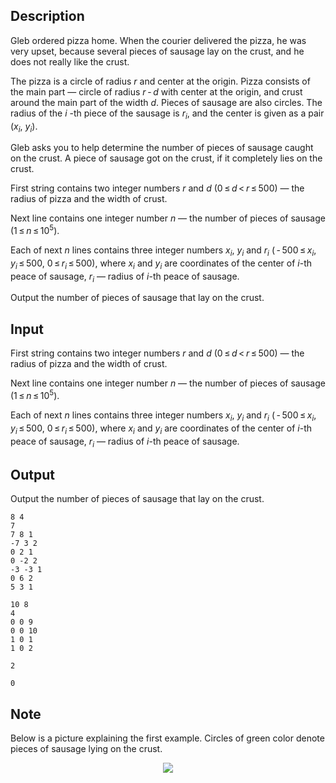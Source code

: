 ## Description

<div><p>Gleb ordered pizza home. When the courier delivered the pizza, he was very upset, because several pieces of sausage lay on the crust, and he does not really like the crust.</p><p>The pizza is a circle of radius <span class="tex-span"><i>r</i></span> and center at the origin. Pizza consists of the main part — circle of radius <span class="tex-span"><i>r</i> - <i>d</i></span> with center at the origin, and crust around the main part of the width <span class="tex-span"><i>d</i></span>. Pieces of sausage are also circles. The radius of the <span class="tex-span"><i>i</i></span>&nbsp;-th piece of the sausage is <span class="tex-span"><i>r</i><sub class="lower-index"><i>i</i></sub></span>, and the center is given as a pair (<span class="tex-span"><i>x</i><sub class="lower-index"><i>i</i></sub></span>, <span class="tex-span"><i>y</i><sub class="lower-index"><i>i</i></sub></span>).</p><p>Gleb asks you to help determine the number of pieces of sausage caught on the crust. A piece of sausage got on the crust, if it completely lies on the crust.</p></div><div class="input-specification"><p>First string contains two integer numbers <span class="tex-span"><i>r</i></span> and <span class="tex-span"><i>d</i></span> (<span class="tex-span">0 ≤ <i>d</i> &lt; <i>r</i> ≤ 500</span>)&nbsp;— the radius of pizza and the width of crust.</p><p>Next line contains one integer number <span class="tex-span"><i>n</i></span>&nbsp;— the number of pieces of sausage (<span class="tex-span">1 ≤ <i>n</i> ≤ 10<sup class="upper-index">5</sup></span>).</p><p>Each of next <span class="tex-span"><i>n</i></span> lines contains three integer numbers <span class="tex-span"><i>x</i><sub class="lower-index"><i>i</i></sub></span>, <span class="tex-span"><i>y</i><sub class="lower-index"><i>i</i></sub></span> and <span class="tex-span"><i>r</i><sub class="lower-index"><i>i</i></sub></span> (<span class="tex-span"> - 500 ≤ <i>x</i><sub class="lower-index"><i>i</i></sub>, <i>y</i><sub class="lower-index"><i>i</i></sub> ≤ 500</span>, <span class="tex-span">0 ≤ <i>r</i><sub class="lower-index"><i>i</i></sub> ≤ 500</span>), where <span class="tex-span"><i>x</i><sub class="lower-index"><i>i</i></sub></span> and <span class="tex-span"><i>y</i><sub class="lower-index"><i>i</i></sub></span> are coordinates of the center of <span class="tex-span"><i>i</i></span>-th peace of sausage, <span class="tex-span"><i>r</i><sub class="lower-index"><i>i</i></sub></span>&nbsp;— radius of <span class="tex-span"><i>i</i></span>-th peace of sausage.</p></div><div class="output-specification"><p>Output the number of pieces of sausage that lay on the crust.</p></div>

## Input

<p>First string contains two integer numbers <span class="tex-span"><i>r</i></span> and <span class="tex-span"><i>d</i></span> (<span class="tex-span">0 ≤ <i>d</i> &lt; <i>r</i> ≤ 500</span>)&nbsp;— the radius of pizza and the width of crust.</p><p>Next line contains one integer number <span class="tex-span"><i>n</i></span>&nbsp;— the number of pieces of sausage (<span class="tex-span">1 ≤ <i>n</i> ≤ 10<sup class="upper-index">5</sup></span>).</p><p>Each of next <span class="tex-span"><i>n</i></span> lines contains three integer numbers <span class="tex-span"><i>x</i><sub class="lower-index"><i>i</i></sub></span>, <span class="tex-span"><i>y</i><sub class="lower-index"><i>i</i></sub></span> and <span class="tex-span"><i>r</i><sub class="lower-index"><i>i</i></sub></span> (<span class="tex-span"> - 500 ≤ <i>x</i><sub class="lower-index"><i>i</i></sub>, <i>y</i><sub class="lower-index"><i>i</i></sub> ≤ 500</span>, <span class="tex-span">0 ≤ <i>r</i><sub class="lower-index"><i>i</i></sub> ≤ 500</span>), where <span class="tex-span"><i>x</i><sub class="lower-index"><i>i</i></sub></span> and <span class="tex-span"><i>y</i><sub class="lower-index"><i>i</i></sub></span> are coordinates of the center of <span class="tex-span"><i>i</i></span>-th peace of sausage, <span class="tex-span"><i>r</i><sub class="lower-index"><i>i</i></sub></span>&nbsp;— radius of <span class="tex-span"><i>i</i></span>-th peace of sausage.</p>

## Output

<p>Output the number of pieces of sausage that lay on the crust.</p>





```input1
8 4
7
7 8 1
-7 3 2
0 2 1
0 -2 2
-3 -3 1
0 6 2
5 3 1

```




```input2
10 8
4
0 0 9
0 0 10
1 0 1
1 0 2

```




```output1
2

```




```output2
0

```



## Note

<p>Below is a picture explaining the first example. Circles of green color denote pieces of sausage lying on the crust.</p><center> <img class="tex-graphics" src="file://jpefGPPc.png" style="max-width: 100.0%;max-height: 100.0%;"> </center>
